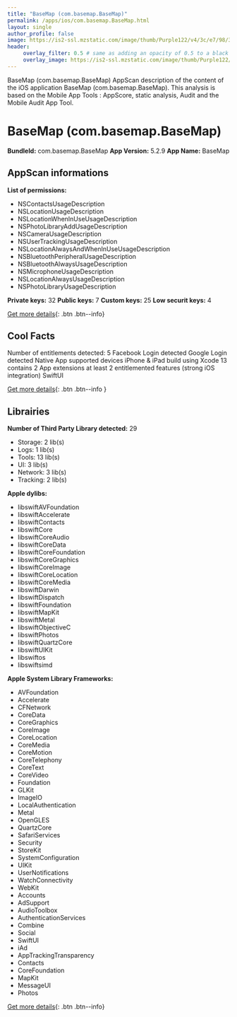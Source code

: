 ```yaml
---
title: "BaseMap (com.basemap.BaseMap)"
permalink: /apps/ios/com.basemap.BaseMap.html
layout: single
author_profile: false
image: https://is2-ssl.mzstatic.com/image/thumb/Purple122/v4/3c/e7/98/3ce79836-e4c2-7f98-cbe5-dc9dd6b55cd0/AppIcon-0-0-1x_U007emarketing-0-0-0-7-0-0-sRGB-0-0-0-GLES2_U002c0-512MB-85-220-0-0.png/512x512bb.jpg
header: 
     overlay_filter: 0.5 # same as adding an opacity of 0.5 to a black background
     overlay_image: https://is2-ssl.mzstatic.com/image/thumb/Purple122/v4/3c/e7/98/3ce79836-e4c2-7f98-cbe5-dc9dd6b55cd0/AppIcon-0-0-1x_U007emarketing-0-0-0-7-0-0-sRGB-0-0-0-GLES2_U002c0-512MB-85-220-0-0.png/512x512bb.jpg
---
```

BaseMap (com.basemap.BaseMap) AppScan description of the content of the iOS application BaseMap (com.basemap.BaseMap). This analysis is based on the Mobile App Tools : AppScore, static analysis, Audit and the Mobile Audit App Tool.

# BaseMap (com.basemap.BaseMap)

**BundleId:** com.basemap.BaseMap
**App Version:** 5.2.9
**App Name:** BaseMap


## AppScan informations 

**List of permissions:** 
- NSContactsUsageDescription
- NSLocationUsageDescription
- NSLocationWhenInUseUsageDescription
- NSPhotoLibraryAddUsageDescription
- NSCameraUsageDescription
- NSUserTrackingUsageDescription
- NSLocationAlwaysAndWhenInUseUsageDescription
- NSBluetoothPeripheralUsageDescription
- NSBluetoothAlwaysUsageDescription
- NSMicrophoneUsageDescription
- NSLocationAlwaysUsageDescription
- NSPhotoLibraryUsageDescription
  
  
**Private keys:** 32
**Public keys:** 7
**Custom keys:** 25
**Low securit keys:** 4
  
[Get more details](/pricing.html){: .btn .btn--info}

## Cool Facts

Number of entitlements detected: 5
Facebook Login detected
Google Login detected
Native App
supported devices iPhone & iPad
build using Xcode 13
contains 2 App extensions
at least 2 entitlemented features (strong iOS integration)
SwiftUI
  
[Get more details](/pricing.html){: .btn .btn--info }

## Librairies 
**Number of Third Party Library detected:** 29
- Storage: 2 lib(s)
- Logs: 1 lib(s)
- Tools: 13 lib(s)
- UI: 3 lib(s)
- Network: 3 lib(s)
- Tracking: 2 lib(s)


**Apple dylibs:**
- libswiftAVFoundation
- libswiftAccelerate
- libswiftContacts
- libswiftCore
- libswiftCoreAudio
- libswiftCoreData
- libswiftCoreFoundation
- libswiftCoreGraphics
- libswiftCoreImage
- libswiftCoreLocation
- libswiftCoreMedia
- libswiftDarwin
- libswiftDispatch
- libswiftFoundation
- libswiftMapKit
- libswiftMetal
- libswiftObjectiveC
- libswiftPhotos
- libswiftQuartzCore
- libswiftUIKit
- libswiftos
- libswiftsimd


**Apple System Library Frameworks:**
- AVFoundation
- Accelerate
- CFNetwork
- CoreData
- CoreGraphics
- CoreImage
- CoreLocation
- CoreMedia
- CoreMotion
- CoreTelephony
- CoreText
- CoreVideo
- Foundation
- GLKit
- ImageIO
- LocalAuthentication
- Metal
- OpenGLES
- QuartzCore
- SafariServices
- Security
- StoreKit
- SystemConfiguration
- UIKit
- UserNotifications
- WatchConnectivity
- WebKit
- Accounts
- AdSupport
- AudioToolbox
- AuthenticationServices
- Combine
- Social
- SwiftUI
- iAd
- AppTrackingTransparency
- Contacts
- CoreFoundation
- MapKit
- MessageUI
- Photos


  
[Get more details](/pricing.html){: .btn .btn--info}

